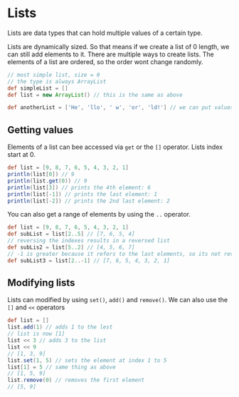 # Lists
Lists are data types that can hold multiple values of a certain type.

Lists are dynamically sized. So that means if we create a list of 0 length, we can still add elements to it.
There are multiple ways to create lists. The elements of a list are ordered, so the order wont change randomly.
```groovy
// most simple list, size = 0
// the type is always ArrayList
def simpleList = []
def list = new ArrayList() // this is the same as above

def anotherList = ['He', 'llo', ' w', 'or', 'ld!'] // we can put values into the list, all of the same type
```

## Getting values
Elements of a list can bee accessed via `get` or the `[]` operator.
Lists index start at 0.
```groovy
def list = [9, 8, 7, 6, 5, 4, 3, 2, 1]
println(list[0]) // 9
println(list.get(0)) // 9
println(list[3]) // prints the 4th element: 6
println(list[-1]) // prints the last element: 1
println(list[-2]) // prints the 2nd last element: 2
```

You can also get a range of elements by using the `..` operator.
```groovy
def list = [9, 8, 7, 6, 5, 4, 3, 2, 1]
def subList = list[2..5] // [7, 6, 5, 4]
// reversing the indexes results in a reversed list
def subLis2 = list[5..2] // [4, 5, 6, 7]
// -1 is greater because it refers to the last elements, so its not reversed
def subList3 = list[2..-1] // [7, 6, 5, 4, 3, 2, 1]
```

## Modifying lists
Lists can modified by using `set()`, `add()` and `remove()`.
We can also use the `[]` and `<<` operators
```groovy
def list = []
list.add(1) // adds 1 to the lest
// list is now [1]
list << 3 // adds 3 to the list
list << 9
// [1, 3, 9]
list.set(1, 5) // sets the element at index 1 to 5
list[1] = 5 // same thing as above
// [1, 5, 9]
list.remove(0) // removes the first element
// [5, 9]
```